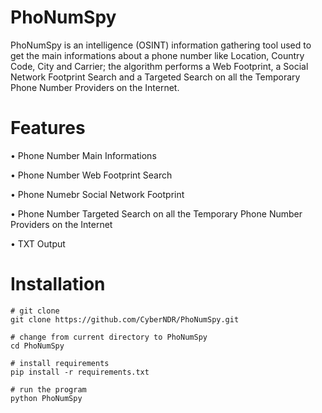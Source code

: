 # PhoNumSpy
PhoNumSpy is an intelligence (OSINT) information gathering tool used to get the main informations about a phone number like Location, Country Code, City and Carrier; the algorithm performs a Web Footprint, a Social Network Footprint Search and a Targeted Search on all the Temporary Phone Number Providers on the Internet.
# Features
• Phone Number Main Informations

• Phone Number Web Footprint Search

• Phone Numebr Social Network Footprint

• Phone Number Targeted Search on all the Temporary Phone Number Providers on the Internet

• TXT Output
# Installation
```
# git clone
git clone https://github.com/CyberNDR/PhoNumSpy.git

# change from current directory to PhoNumSpy
cd PhoNumSpy

# install requirements
pip install -r requirements.txt

# run the program
python PhoNumSpy
```
